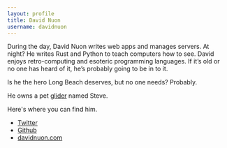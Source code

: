 ```yaml
---
layout: profile
title: David Nuon
username: davidnuon
---
```


During the day, David Nuon writes web apps and manages servers. At night? He writes Rust and Python to teach computers how to see. David enjoys retro-computing and esoteric programming languages. If it’s old or no one has heard of it, he’s probably going to be in to it.

Is he the hero Long Beach deserves, but no one needs? Probably. 

He owns a pet [glider](http://www.conwaylife.com/wiki/Glider) named Steve. 

Here's where you can find him.

- [Twitter](http://www.twitter.com/davidnuon)
- [Github](http://www.github.com/davidnuon)
- [davidnuon.com](http://www.davidnuon.com)
